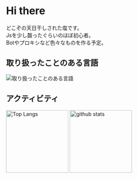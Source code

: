 # Hi there  

どこぞの天日干しされた塩です。  
Jsを少し齧ったぐらいのほぼ初心者。  
Botやプロキシなど色々なものを作る予定。  

## 取り扱ったことのある言語  

<img alt="取り扱ったことのある言語" src="https://skillicons.dev/icons?theme=dark&perline=7&i=html,css,js,python" />
<br>

## アクティビティ  

<div align="left"> 
  <img alt="Top Langs" height="170px" src="https://github-readme-stats.vercel.app/api?username=OCxeRu-2951&theme=vue-dark&layout=compact" />
  <img alt="github stats" height="170px" src="https://github-readme-stats.vercel.app/api/top-langs/?username=OCxeRu-2951&theme=vue-dark&layout=compact" />
</div>